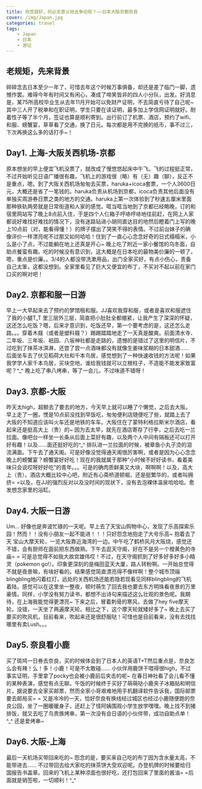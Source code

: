 ```yaml
---
title: 欣赏就好，何必无意义地去争论呢？——日本大阪京都奈良
cover: /img/Japan.jpg
categories: travel
tags: 
    - Japan
    - 日本
    - 游记
---
```



## 老规矩，先来背景
碎碎念去日本至少一年了，可惜去年这个时候万事俱备，却还是差了临门一脚，遗憾作罢。难得今年有时间又有闲心，凑成了啼笑皆非的四人小分队，出发。好消息是，某75所高校毕业生从去年11月开始可以免财产证明，不去简直亏待了自己呢~ 其中三人开了税单和在职证明，学生只要在读证明，最多加上学信网证明就好。耐着性子等了半个月，签证也算是顺利寄到。出行前订了机票、酒店，预约了wifi、和服、螃蟹宴，草草看了交通，换了日元。每次都是用不完换的纸币，事不过三，下次再换这么多的话打手~！
## Day1. 上海-大阪关西机场-京都
原本想坐的早上便宜飞机没票了，就改成了慢悠悠起床中午飞。飞的过程挺正常，不过开始听见日语广播很有趣，飞机上的游戏很（略）有（无）趣（聊），反正不是重点，嗯。到了大阪关西机场匆匆去买票，haruka+icoca套票，一个人3600日元，大概还是省了一笔钱的。haruka负责从机场到京都，icoca负责其他后面没有单独买周游券日票之类的地方的交通。haruka上第一次体验到了秒速五厘米里面那种铁轨两旁就是日常街道和人家的感觉。哐当哐当地到了京都已经略晚，订的和宿里网站写了晚上8点前入住，于是四个人仨箱子哼哧哼哧地往前赶，在网上人家都说好难找好难找的情况下，没有迷路钻进小胡同直达目的地然后瞪着门上写的晚上10点前（对，能看得懂！）的牌子摆出了哭笑不得的表情。不过前台妹子的确像评价一样漂亮呢不过那又如何哈哈！住到了一直心心念念好奇的日式榻榻米，小么是小了点，不过能躺在地上还真是开心~ 晚上吃了附近一家小餐馆的乌冬面，自助点餐蛮有趣。吃的时候没有意识到，这大概是在日本吃的最物美价廉的一顿了，嗯，重点是价廉。。3/4的人都没带洗漱用品，出门全家买好，有点小伤心，责备自己太笨，这都没想到。全家里看见了巨大又便宜的布丁，不买对不起以前在家门口买的啊对吧！
## Day2. 京都和服一日游
早上一大早起来去了预约的梦馆租和服。JJ喜欢我穿和服，或者是喜欢和服遮住了我的小腿T_T 里三层外三层，简直把小肚肚全都绷紧，让我产生了深深的怀疑，这还怎么吃饭？嗯，后来才意识到，吃饭还早，第一个要考虑的是，这还怎么走路。。。穿着木屐（或者是塑料屐？）踢踢踏踏地走了一天真是酸爽。前面清水寺、二年坂、三年坂、衹园、八坂神社都是走路的，遗憾的是错过了这里的明信片，不过吃到了抹茶冰淇淋，还尝了尝一点酒味都没有就像生姜味浆糊的日本甜酒…… 后面坐车去了伏见稻荷大社和千本鸟居，感觉想到了一种快速收钱的方法呢！如果我学学人家千本鸟居，买块空地，谁给我钱就可以立根柱子，不造能不能发家致富呢？^_^ 晚上吃了串八烤串，等了一会儿，不过味道不错呀！
## Day3. 京都-大阪
昨天太high，超额去了要去的地方，今天早上就可以睡了个懒觉，之后去大阪。早上走了一圈，愣是10点前没找到早饭吃，匆匆便利店随便吃了些，就踏上去了大阪的不知道应该叫火车还是地铁的车车。大阪住在了蒙特利格拉斯米尔酒店，看起来还是挺高大上（贵）的~ 因为去太早，就先在酒店寄存了行李，之后去吃一兰拉面。像吧台一样坐一长条从后面上菜好有趣，以及两个人中间有隔板还可以打开好有趣！以及……面还挺好吃的^_^ 排队进一兰拉面的时候，被章鱼小丸子烫的泪流满面。下午去了通天阁。可是好像没觉得通天阁很厉害啊，或者是因为心心念念晚上的螃蟹宴？螃蟹宴好好吃！现在的我就属于那种“小时候不好好读书，看着美味只会说哎呀好好吃”的青年。。。可是的确肉质鲜美又大块，啊啊啊！以及，高大上（贵）。酒店大概比较中心吧，附近有心斋桥道顿堀，还是挺繁华的，或者叫拥挤= =以及，在JJ的强烈反对以及没时间的现状下，没有去泡裸体温泉哈哈哈。愈发想念家里的浴缸。
## Day4. 大阪一日游
Um... 好像也是奔波忙碌的一天呢。早上去了天宝山购物中心，发现了乐高探索乐园！然而！！没有小朋友一起不能进！！！只好怨念地抱走了大号乐高~ 抱着去了天 宝山大摩天轮，一览大阪靠近海湾的一边。中午吃了鹤桥风月大阪烧，感觉还不错，会有厨师在面前把东西做熟。下午去逛天守阁，好在不是另一个橙黄色的寺庙= = 可是总觉得不如我大故宫雄伟哎！不过，在天守阁抓到了好多好多好多小精灵（pokemon go!）。印象更深刻的是梅田蓝天大厦，路人转粉啊。一开始总觉得不就是夜景嘛，有啥好看的。结果感觉简直漂亮得不像样啊！整个城市顶端blingbling地闪着红灯，远处的关西机场还能若隐若现看见同样blingbling的飞机着陆，感觉可以在这里坐一整夜，顿时萌生了回去我也要去东方明珠看夜景的万里豪情。同样，小学没有努力读书，都想不出诗句来描述这么壮观的景色呢。我期待，在上海我能觉得更漂亮~ 下来之后，冒着刺骨的寒风，去做了hey five摩天轮。没错，一天坐了两遍摩天轮。相比之下，这个摩天轮就矮好多了~ 晚上去买了要买的吹风机，目前看来，吹起来还是很舒服哒！可惜也是目前看来，没有去找找哪里有卖Lush。。。
## Day5. 奈良看小鹿
买了斑鸠一日券去奈良，买的时候体会到了日本人的英语T+T然后重点是，奈良怎么会有辣！么！多！小鹿！可是不太敢碰…… 小伙伴用鹿饼干喂得很high，不过事实证明，手里拿了pocky也会被小鹿前后夹击的呢~ 在春日神社看了会儿看不懂的某种表演，感觉有点无聊。午饭的时候终于买好了萌萌哒小鹿夹子冰箱贴和明信片，据说要去全家买邮票，然而全家小哥艰难地用手机翻译软件告诉我，国际邮票要去邮局买= = 又是冷冷的一天，恰好奈良有换线经过城区也经过小鹿随便跑的奈良公园，坐了一圈暖暖身子，还赶上了怪阿姨围观小学生放学嘿嘿。晚上找不到猪排饭，就又去吃了鸟贵族烤串，第一次没有会日语的小伙伴带，成功自助点单！^_^ 还是爱烤串~
## Day6. 大阪-上海
最后一天机场买带回来吃的~ 怨念的是，要买来自己吃的布丁因为含水量太高，不能带进去…… 不过带回去给大家吃的抹茶饼大受欢迎呢。办登机牌的时候要给归国报告书盖章。回来的飞机上某种凉面也很好吃，还打包回来了里面的酱油= =后面就是销签啦，一切顺利！^_^




